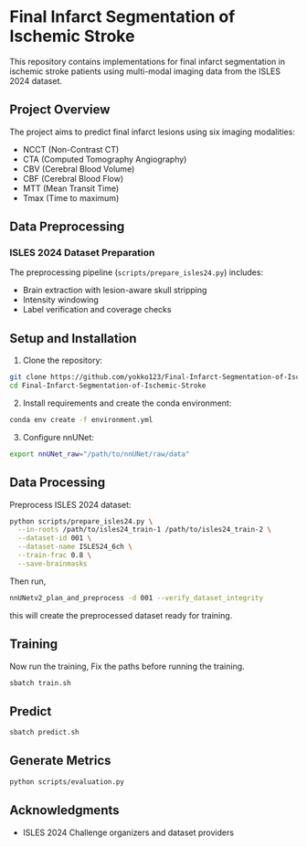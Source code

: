 # Final Infarct Segmentation of Ischemic Stroke

This repository contains implementations for final infarct segmentation in ischemic stroke patients using multi-modal imaging data from the ISLES 2024 dataset.

## Project Overview

The project aims to predict final infarct lesions using six imaging modalities:
- NCCT (Non-Contrast CT)
- CTA (Computed Tomography Angiography)
- CBV (Cerebral Blood Volume)
- CBF (Cerebral Blood Flow)
- MTT (Mean Transit Time)
- Tmax (Time to maximum)

## Data Preprocessing

### ISLES 2024 Dataset Preparation
The preprocessing pipeline (`scripts/prepare_isles24.py`) includes:
- Brain extraction with lesion-aware skull stripping
- Intensity windowing
- Label verification and coverage checks

## Setup and Installation

1. Clone the repository:
```bash
git clone https://github.com/yokko123/Final-Infarct-Segmentation-of-Ischemic-Stroke.git
cd Final-Infarct-Segmentation-of-Ischemic-Stroke
```

2. Install requirements and create the conda environment:
```bash
conda env create -f environment.yml
```

3. Configure nnUNet:
```bash
export nnUNet_raw="/path/to/nnUNet/raw/data"
```

## Data Processing

Preprocess ISLES 2024 dataset:
```bash
python scripts/prepare_isles24.py \
  --in-roots /path/to/isles24_train-1 /path/to/isles24_train-2 \
  --dataset-id 001 \
  --dataset-name ISLES24_6ch \
  --train-frac 0.8 \
  --save-brainmasks
```
Then run, 
```bash
nnUNetv2_plan_and_preprocess -d 001 --verify_dataset_integrity
```
this will create the preprocessed dataset ready for training. 
## Training
Now run the training, Fix the paths before running the training. 
 ```bash
sbatch train.sh
```
## Predict
```bash
sbatch predict.sh
```

## Generate Metrics
```bash
python scripts/evaluation.py
```
## Acknowledgments

- ISLES 2024 Challenge organizers and dataset providers
